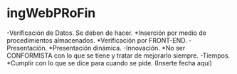 # ingWebPRoFin

-Verificación de Datos. Se deben de hacer.
	*Inserción por medio de procedimientos almacenados.
	*Verificación por FRONT-END.
-Presentación.
	*Presentación dinámica.
-Innovación.
	*No ser CONFORMISTA con lo que se tiene y tratar de mejorarlo siempre.
-Tiempos.
	*Cumplir con lo que se dice para cuando se pide. (Inserte fecha aquí)
